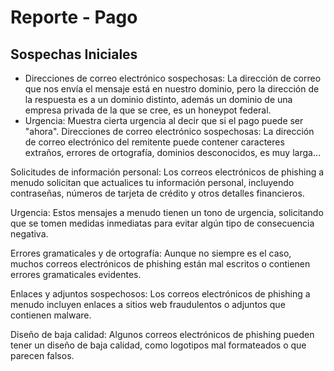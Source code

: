 # Reporte - Pago
## Sospechas Iniciales
- Direcciones de correo electrónico sospechosas: La dirección de correo que nos envía el mensaje está en nuestro dominio, pero la dirección de la respuesta es a un dominio distinto, además un dominio de una empresa privada de la que se cree, es un honeypot federal.
- Urgencia: Muestra cierta urgencia al decir que si el pago puede ser "ahora".
Direcciones de correo electrónico sospechosas: La dirección de correo electrónico del remitente puede contener caracteres extraños, errores de ortografía, dominios desconocidos, es muy larga...

Solicitudes de información personal: Los correos electrónicos de phishing a menudo solicitan que actualices tu información personal, incluyendo contraseñas, números de tarjeta de crédito y otros detalles financieros.

Urgencia: Estos mensajes a menudo tienen un tono de urgencia, solicitando que se tomen medidas inmediatas para evitar algún tipo de consecuencia negativa.

Errores gramaticales y de ortografía: Aunque no siempre es el caso, muchos correos electrónicos de phishing están mal escritos o contienen errores gramaticales evidentes.

Enlaces y adjuntos sospechosos: Los correos electrónicos de phishing a menudo incluyen enlaces a sitios web fraudulentos o adjuntos que contienen malware.

Diseño de baja calidad: Algunos correos electrónicos de phishing pueden tener un diseño de baja calidad, como logotipos mal formateados o que parecen falsos.
